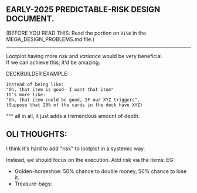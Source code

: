 
## EARLY-2025 PREDICTABLE-RISK DESIGN DOCUMENT.


(BEFORE YOU READ THIS: 
Read the portion on `RISK` in the MEGA_DESIGN_PROBLEMS.md file.)

----

Lootplot having more *risk* and *variance* would be very beneficial.  
If we can achieve this; it'd be amazing.

DECKBUILDER EXAMPLE:
```
Instead of being like:
"Oh, that item is good- I want that item"
It's more like:
"Oh, that item could be good, IF our XYZ triggers".  
(Suppose that 20% of the cards in the deck have XYZ)  
```

^^^ all in all, it just adds a tremendous amount of depth.



## OLI THOUGHTS:
I think it's hard to add "risk" to lootplot in a systemic way.  

Instead, we should focus on the execution.
Add risk via the items:
EG:  
- Golden-horseshoe: 50% chance to double money, 50% chance to lose it.
- Treasure-bags: 

